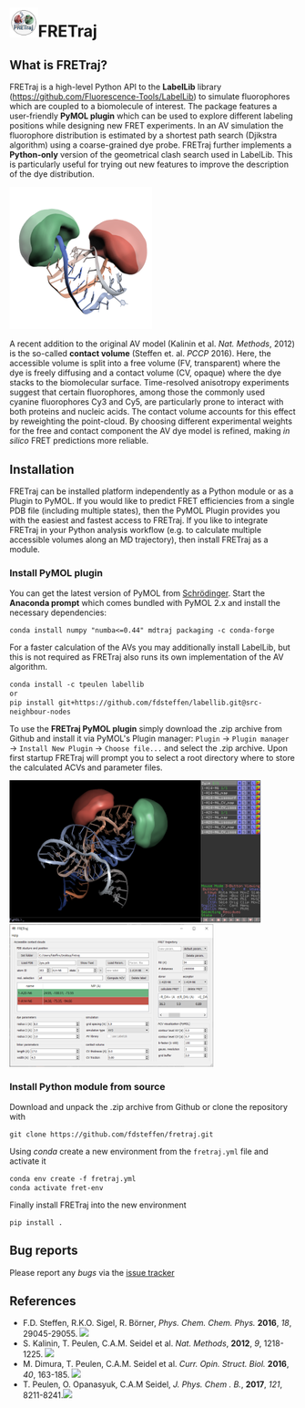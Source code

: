 # <img src="docs/source/_static/fretraj_logo.png" width="50">FRETraj

## What is FRETraj?
FRETraj is a high-level Python API to the **LabelLib** library (https://github.com/Fluorescence-Tools/LabelLib) to simulate fluorophores which are coupled to a biomolecule of interest. The package features a user-friendly **PyMOL plugin** which can be used to explore different labeling positions while designing new FRET experiments. In an AV simulation the fluorophore distribution is estimated by a shortest path search (Djikstra algorithm) using a coarse-grained dye probe. FRETraj further implements a **Python-only** version of the geometrical clash search used in LabelLib. This is particularly useful for trying out new features to improve the description of the dye distribution.  

<img src="docs/source/_static/preQ1_ACV.png" height="250">
     
A recent addition to the original AV model (Kalinin et al. *Nat. Methods*, 2012) is the so-called **contact volume** (Steffen et. al. *PCCP* 2016). Here, the accessible volume is split into a free volume (FV, transparent) where the dye is freely diffusing and a contact volume (CV, opaque) where the dye stacks to the biomolecular surface. Time-resolved anisotropy experiments suggest that certain fluorophores, among those the commonly used cyanine fluorophores Cy3 and Cy5, are particularly prone to interact with both proteins and nucleic acids. The contact volume accounts for this effect by reweighting the point-cloud. By choosing different experimental weights for the free and contact component the AV dye model is refined, making *in silico* FRET predictions more reliable.

## Installation

FRETraj can be installed platform independently as a Python module or as a Plugin to PyMOL. If you would like to predict FRET efficiencies from a single PDB file (including multiple states), then the PyMOL Plugin provides you with the easiest and fastest access to FRETraj. If you like to integrate FRETraj in your Python analysis workflow (e.g. to calculate multiple accessible volumes along an MD trajectory), then install FRETraj as a module.


### Install PyMOL plugin

You can get the latest version of PyMOL from [Schrödinger](https://pymol.org/). Start the **Anaconda prompt** which comes bundled with PyMOL 2.x and install the necessary dependencies:
```
conda install numpy "numba<=0.44" mdtraj packaging -c conda-forge
```
For a faster calculation of the AVs you may additionally install LabelLib, but this is not required as FRETraj also runs its own implementation of the AV algorithm.
```
conda install -c tpeulen labellib
or 
pip install git+https://github.com/fdsteffen/labellib.git@src-neighbour-nodes
```

To use the **FRETraj PyMOL plugin** simply download the .zip archive from Github and install it via PyMOL's Plugin manager: `Plugin` &rarr; `Plugin manager` &rarr; `Install New Plugin` &rarr; `Choose file...` and select the .zip archive. Upon first startup FRETraj will prompt you to select a root directory where to store the calculated ACVs and parameter files.

<img src="docs/source/_static/PyMOL_interface.PNG" height="250"> <img src="docs/source/_static/PyMOL_Plugin.PNG" height="250">

### Install Python module from source

Download and unpack the .zip archive from Github or clone the repository with

```
git clone https://github.com/fdsteffen/fretraj.git
```

Using *conda* create a new environment from the `fretraj.yml` file and activate it

```
conda env create -f fretraj.yml
conda activate fret-env
```

Finally install FRETraj into the new environment

```
pip install .
```


## Bug reports
Please report any *bugs* via the [issue tracker](https://github.com/fdsteffen/fretraj/issues)

## References
- F.D. Steffen, R.K.O. Sigel, R. Börner, *Phys. Chem. Chem. Phys.* **2016**, *18*, 29045-29055. [![](https://img.shields.io/badge/DOI-10.1039/C6CP04277E-blue.svg)](https://doi.org/10.1039/C6CP04277E)
- S. Kalinin, T. Peulen, C.A.M. Seidel et al. *Nat. Methods*, **2012**, *9*, 1218-1225. [![](https://img.shields.io/badge/DOI-10.1038/nmeth.2222-blue.svg)](https://doi.org/10.1038/nmeth.2222)
- M. Dimura, T. Peulen, C.A.M. Seidel et al. *Curr. Opin. Struct. Biol.* **2016**, *40*, 163-185. [![](https://img.shields.io/badge/DOI-10.1016/j.sbi.2016.11.012-blue.svg)](https://doi.org/10.1016/j.sbi.2016.11.012)
- T. Peulen, O. Opanasyuk, C.A.M Seidel, *J. Phys. Chem . B.*, **2017**, *121*, 8211-8241.[![](https://img.shields.io/badge/DOI-10.1021/acs.jpcb.7b03441-blue.svg)](https://doi.org/10.1021/acs.jpcb.7b03441)
